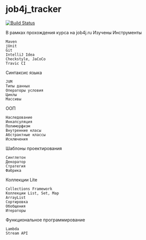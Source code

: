 # job4j_tracker
[![Build Status](https://travis-ci.com/Stepan-Zazyan/job4j_tracker.svg?branch=master)](https://travis-ci.com/Stepan-Zazyan/job4j_tracker)

В рамках прохождения курса на job4j.ru
Изучены
Инструменты

    Maven
    jUnit
    Git
    IntelliJ Idea
    Сheckstyle, JaCoCo
    Travic CI

Синтаксис языка

    JVM
    Типы данных
    Операторы условия
    Циклы
    Массивы

ООП

    Наследование
    Инкапсуляция
    Полиморфизм
    Внутренние класы
    Абстрактные классы
    Исключения

Шаблоны проектирования

    Синглетон
    Декоратор
    Стратегия
    Фабрика

Коллекции Lite

    Collections Framework
    Коллекции List, Set, Map
    ArrayList
    Сортировка
    Обобщения
    Итераторы

Функциональное программирование

    Lambda
    Stream API

